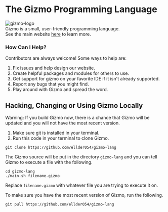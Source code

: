 # The Gizmo Programming Language
![gizmo-logo](https://user-images.githubusercontent.com/76635411/117458638-7f045b80-af18-11eb-8bbe-33fb328ea454.png)  
Gizmo is a small, user-friendly programming language.  
See the main website [here](https://ellder054.github.io/gizmolang/) to learn more.

### How Can I Help?
Contributors are always welcome! Some ways to help are:  
1. Fix issues and help design our website.  
2. Create helpful packages and modules for others to use.  
3. Get support for gizmo on your favorite IDE if it isn't already supported.  
4. Report any bugs that you might find.  
5. Play around with Gizmo and spread the word.

## Hacking, Changing or Using Gizmo Locally
Warning: If you build Gizmo now, there is a chance that Gizmo will be updated and you will not have the most recent version.  
1. Make sure git is installed in your terminal.  
2. Run this code in your terminal to clone Gizmo.

```shell
git clone https://github.com/ellder054/gizmo-lang
```

The Gizmo source will be put in the directory `gizmo-lang` and you can tell Gizmo to execute a file with the following.
```shell
cd gizmo-lang
./main.sh filename.gizmo
```
Replace `filename.gizmo` with whatever file you are trying to execute it on.  
  
To make sure you have the most recent version of Gizmo, run the following.
```shell
git pull https://github.com/ellder054/gizmo-lang
```
